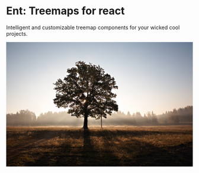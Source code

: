 # Ent: Treemaps for react
Intelligent and customizable treemap components for your wicked cool projects.

![Tree!](docs/img/tree-photo.jpg)
